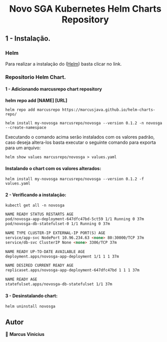 <h1 align="center">Novo SGA Kubernetes Helm Charts Repository </h1>

## 1 - Instalação.

### Helm

Para realizar a instalação do (<a href="https://helm.sh/docs/intro/install/">Helm</a>) basta clicar no link.

### Repositorio Helm Chart.

#### 1 - Adicionando marcusrepo chart repository

<strong>helm repo add [NAME] [URL]</strong>

`helm repo add marcusrepo https://marcusjava.github.io/helm-charts-repo/ `

`helm install my-novosga marcusrepo/novosga --version 0.1.2 -n novosga --create-namespace`

Executando o comando acima serão instalados com os valores padrão, caso deseja altera-los basta executar o seguinte comando para exporta para um arquivo:

`helm show values marcusrepo/novosga > values.yaml`

#### Instalando o chart com os valores alterados:

`helm install my-novosga marcusrepo/novosga --version 0.1.2 -f values.yaml`

#### 2 - Verificando a instalação:

`kubectl get all -n novosga`

```markdown
NAME READY STATUS RESTARTS AGE
pod/novosga-app-deployment-647dfc47bd-5ct59 1/1 Running 0 37m
pod/novosga-db-statefulset-0 1/1 Running 0 37m

NAME TYPE CLUSTER-IP EXTERNAL-IP PORT(S) AGE
service/app-svc NodePort 10.96.234.63 <none> 80:30000/TCP 37m
service/db-svc ClusterIP None <none> 3306/TCP 37m

NAME READY UP-TO-DATE AVAILABLE AGE
deployment.apps/novosga-app-deployment 1/1 1 1 37m

NAME DESIRED CURRENT READY AGE
replicaset.apps/novosga-app-deployment-647dfc47bd 1 1 1 37m

NAME READY AGE
statefulset.apps/novosga-db-statefulset 1/1 37m
```

#### 3 - Desinstalando chart:

`helm uninstall novosga`

## Autor

👤 **Marcus Vinicius**
